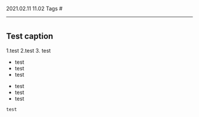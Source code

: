 2021.02.11 11.02
Tags #

---
# 
## Test caption
1.test
2.test
3. test

- test
- test
- test

+ test
+ test
+ test

`test`
